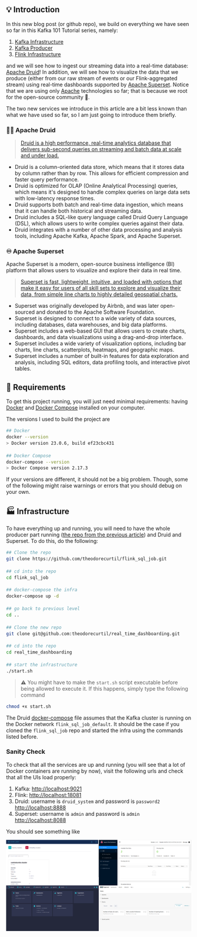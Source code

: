 ## :bulb: Introduction

In this new blog post (or github repo), we build on everything we have seen so far in this Kafka 101 Tutorial series, namely:

1. [Kafka Infrastructure](https://github.com/theodorecurtil/kafka_101)
2. [Kafka Producer](https://github.com/theodorecurtil/kafka_sales_producer)
3. [Flink Infrastructure](https://github.com/theodorecurtil/flink_sql_job)

and we will see how to ingest our streaming data into a real-time database: [Apache Druid](https://druid.apache.org/)! In addition, we will see how to visualize the data that we produce (either from our raw stream of events or our Flink-aggregated stream) using real-time dashboards supported by [Apache Superset](https://superset.apache.org/). Notice that we are using only [Apache](https://www.apache.org/) technologies so far; that is because we root for the open-source community :hugs:.

The two new services we introduce in this article are a bit less known than what we have used so far, so I am just going to introduce them briefly.

### :mage_man: Apache Druid

> [Druid is a high performance, real-time analytics database that delivers sub-second queries on streaming and batch data at scale and under load.](https://druid.apache.org/)

- Druid is a column-oriented data store, which means that it stores data by column rather than by row. This allows for efficient compression and faster query performance.
- Druid is optimized for OLAP (Online Analytical Processing) queries, which means it's designed to handle complex queries on large data sets with low-latency response times.
- Druid supports both batch and real-time data ingestion, which means that it can handle both historical and streaming data.
- Druid includes a SQL-like query language called Druid Query Language (DSL), which allows users to write complex queries against their data.
- Druid integrates with a number of other data processing and analysis tools, including Apache Kafka, Apache Spark, and Apache Superset.

### :infinity: Apache Superset

Apache Superset is a modern, open-source business intelligence (BI) platform that allows users to visualize and explore their data in real time.

> [Superset is fast, lightweight, intuitive, and loaded with options that make it easy for users of all skill sets to explore and visualize their data, from simple line charts to highly detailed geospatial charts.](https://superset.apache.org/)

- Superset was originally developed by Airbnb, and was later open-sourced and donated to the Apache Software Foundation.
- Superset is designed to connect to a wide variety of data sources, including databases, data warehouses, and big data platforms.
- Superset includes a web-based GUI that allows users to create charts, dashboards, and data visualizations using a drag-and-drop interface.
- Superset includes a wide variety of visualization options, including bar charts, line charts, scatterplots, heatmaps, and geographic maps.
- Superset includes a number of built-in features for data exploration and analysis, including SQL editors, data profiling tools, and interactive pivot tables.

## :whale2: Requirements

To get this project running, you will just need minimal requirements: having [Docker](https://www.docker.com/) and [Docker Compose](https://docs.docker.com/compose/) installed on your computer.

The versions I used to build the project are

```bash
## Docker
docker --version
> Docker version 23.0.6, build ef23cbc431

## Docker Compose
docker-compose --version
> Docker Compose version 2.17.3
```

If your versions are different, it should not be a big problem. Though, some of the following might raise warnings or errors that you should debug on your own.

## :factory: Infrastructure

To have everything up and running, you will need to have the whole producer part running ([the repo from the previous article](https://github.com/theodorecurtil/flink_sql_job)) and Druid and Superset. To do this, do the following:

```bash
## Clone the repo
git clone https://github.com/theodorecurtil/flink_sql_job.git

## cd into the repo
cd flink_sql_job

## docker-compose the infra
docker-compose up -d

## go back to previous level
cd ..

## Clone the new repo
git clone git@github.com:theodorecurtil/real_time_dashboarding.git

## cd into the repo
cd real_time_dashboarding

## start the infrastructure
./start.sh
```

> :warning: You might have to make the `start.sh` script executable before being allowed to execute it. If this happens, simply type the following command

```bash
chmod +x start.sh
```

The Druid [docker-compose](https://github.com/theodorecurtil/real_time_dashboarding/blob/main/druid_setup/docker-compose.yaml) file assumes that the Kafka cluster is running on the Docker network `flink_sql_job_default`. It should be the case if you cloned the `flink_sql_job` repo and started the infra using the commands listed before.

### Sanity Check

To check that all the services are up and running (you will see that a lot of Docker containers are running by now), visit the following urls and check that all the UIs load properly:

1. Kafka: [http://localhost:9021](http://localhost:9021/clusters)
2. Flink: [http://localhost:18081](http://localhost:18081/#/overview)
3. Druid: username is `druid_system` and password is `password2` [http://localhost:8888](http://localhost:8888)
4. Superset: username is `admin` and password is `admin` [http://localhost:8088](http://localhost:8088)

You should see something like

![](./pictures/all_uis.png)